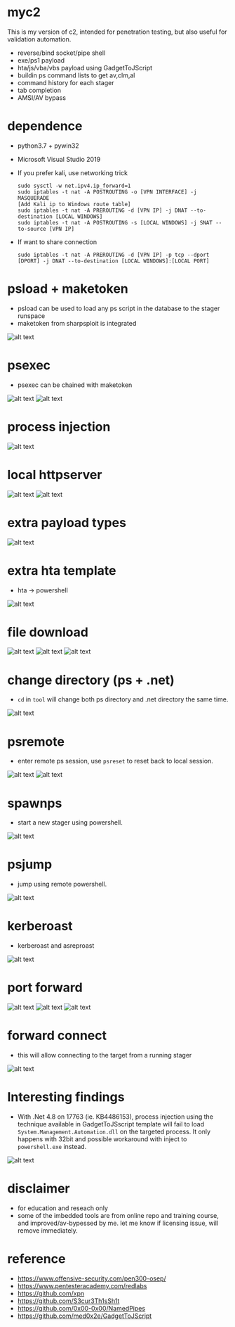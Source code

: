 # myc2
This is my version of c2, intended for penetration testing, but also useful for validation automation. 

* reverse/bind socket/pipe shell
* exe/ps1 payload
* hta/js/vba/vbs payload using GadgetToJScript
* buildin ps command lists to get av,clm,al
* command history for each stager
* tab completion
* AMSI/AV bypass

# dependence
* python3.7 + pywin32
* Microsoft Visual Studio 2019
* If you prefer kali, use networking trick
  ```
  sudo sysctl -w net.ipv4.ip_forward=1
  sudo iptables -t nat -A POSTROUTING -o [VPN INTERFACE] -j MASQUERADE
  [Add Kali ip to Windows route table]
  sudo iptables -t nat -A PREROUTING -d [VPN IP] -j DNAT --to-destination [LOCAL WINDOWS]
  sudo iptables -t nat -A POSTROUTING -s [LOCAL WINDOWS] -j SNAT --to-source [VPN IP]
  ```

* If want to share connection
  ```
  sudo iptables -t nat -A PREROUTING -d [VPN IP] -p tcp --dport [DPORT] -j DNAT --to-destination [LOCAL WINDOWS]:[LOCAL PORT]
  ```


# psload + maketoken
* psload can be used to load any ps script in the database to the stager runspace
* maketoken from sharpsploit is integrated

![alt text](img/psexec.png)

# psexec
* psexec can be chained with maketoken

![alt text](img/psexec2.png)
![alt text](img/psexec3.png)

# process injection

![alt text](img/inject.png)

# local httpserver
![alt text](img/localserver.png)
![alt text](img/localserver2.png)

# extra payload types
![alt text](img/gtojs.png)

# extra hta template
* hta -> powershell
 
![alt text](img/hta.png)

# file download
![alt text](img/download1.png)
![alt text](img/download2.png)
![alt text](img/download3.png)

# change directory (ps + .net)
* `cd` in `tool` will change both ps directory and .net directory the same time. 

![alt text](img/cd.png)

# psremote
* enter remote ps session, use `psreset` to reset back to local session. 

![alt text](img/psremote1.png)
![alt text](img/psremote2.png)

# spawnps
* start a new stager using powershell. 

![alt text](img/spawnps.png)

# psjump
* jump using remote powershell. 

![alt text](img/psjump1.png)

# kerberoast
* kerberoast and asreproast

![alt text](img/kerbo.png)

# port forward

![alt text](img/pfw1.png)
![alt text](img/pfw2.png)
![alt text](img/pfw3.png)

# forward connect
* this will allow connecting to the target from a running stager

![alt text](img/fwc.png)

# Interesting findings
* With .Net 4.8 on 17763 (ie. KB4486153), process injection using the technique available in GadgetToJSscript template will fail to load `System.Management.Automation.dll` on the targeted process. It only happens with 32bit and possible workaround with inject to `powershell.exe` instead. 

![alt text](img/pierror.png)

# disclaimer
* for education and reseach only
* some of the imbedded tools are from online repo and training course, and improved/av-bypessed by me. let me know if licensing issue, will remove immediately.

# reference
* https://www.offensive-security.com/pen300-osep/
* https://www.pentesteracademy.com/redlabs
* https://github.com/xpn
* https://github.com/S3cur3Th1sSh1t
* https://github.com/0x00-0x00/NamedPipes
* https://github.com/med0x2e/GadgetToJScript 

